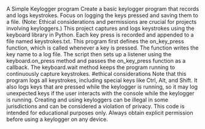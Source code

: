 A Simple Keylogger program
Create a basic keylogger program that records and logs keystrokes. Focus on logging the keys pressed and saving them to a file. (Note: Ethical considerations and permissions are crucial for projects involving keyloggers.)
This project captures and logs keystrokes using the keyboard library in Python. Each key press is recorded and appended to a file named keystrokes.txt.
This program first defines the on_key_press function, which is called whenever a key is pressed. 
The function writes the key name to a log file. The script then sets up a listener using the keyboard.on_press method and passes the on_key_press function as a callback. 
The keyboard.wait method keeps the program running to continuously capture keystrokes.
#ethical considerations 
Note that this program logs all keystrokes, including special keys like Ctrl, Alt, and Shift. It also logs keys that are pressed while the keylogger is running, so it may log unexpected keys if the user interacts with the console while the keylogger is running.
Creating and using keyloggers can be illegal in some jurisdictions and can be considered a violation of privacy. This code is intended for educational purposes only. Always obtain explicit permission before using a keylogger on any device.
